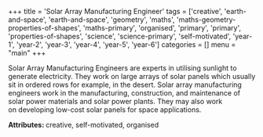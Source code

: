 +++
title = 'Solar Array Manufacturing Engineer'
tags = ['creative', 'earth-and-space', 'earth-and-space', 'geometry', 'maths', 'maths-geometry-properties-of-shapes', 'maths-primary', 'organised', 'primary', 'primary', 'properties-of-shapes', 'science', 'science-primary', 'self-motivated', 'year-1', 'year-2', 'year-3', 'year-4', 'year-5', 'year-6']
categories = []
menu = "main"
+++

Solar Array Manufacturing Engineers are experts in utilising sunlight to generate electricity. They work on large arrays of solar panels which usually sit in ordered rows for example, in the desert. Solar array manufacturing engineers work in the manufacturing, construction, and maintenance of solar power materials and solar power plants. They may also work on developing low-cost solar panels for space applications.

<strong>Attributes: </strong>creative, self-motivated, organised
